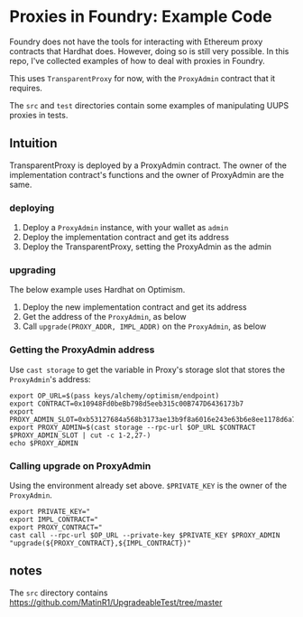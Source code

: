 # Proxies in Foundry: Example Code
Foundry does not have the tools for interacting with Ethereum proxy
contracts that Hardhat does. However, doing so is still very possible.
In this repo, I've collected examples of how to deal with proxies in
Foundry.

This uses `TransparentProxy` for now, with the `ProxyAdmin` contract
that it requires.

The `src` and `test` directories contain some examples of manipulating
UUPS proxies in tests.

## Intuition
TransparentProxy is deployed by a ProxyAdmin contract. The owner of the
implementation contract's functions and the owner of ProxyAdmin are the
same.

### deploying
1. Deploy a `ProxyAdmin` instance, with your wallet as `admin`
2. Deploy the implementation contract and get its address
3. Deploy the TransparentProxy, setting the ProxyAdmin as the admin

### upgrading
The below example uses Hardhat on Optimism.

1. Deploy the new implementation contract and get its address
2. Get the address of the `ProxyAdmin`, as below
3. Call `upgrade(PROXY_ADDR, IMPL_ADDR)` on the `ProxyAdmin`, as below

### Getting the ProxyAdmin address
Use `cast storage` to get the variable in Proxy's storage slot that
stores the `ProxyAdmin`'s address:
```
export OP_URL=$(pass keys/alchemy/optimism/endpoint)
export CONTRACT=0x10948Fd0beBb798d5eeb315c00B747D6436173b7 
export PROXY_ADMIN_SLOT=0xb53127684a568b3173ae13b9f8a6016e243e63b6e8ee1178d6a717850b5d6103
export PROXY_ADMIN=$(cast storage --rpc-url $OP_URL $CONTRACT $PROXY_ADMIN_SLOT | cut -c 1-2,27-)
echo $PROXY_ADMIN
```

### Calling upgrade on ProxyAdmin
Using the environment already set above. `$PRIVATE_KEY` is the owner of the `ProxyAdmin`.
```
export PRIVATE_KEY="
export IMPL_CONTRACT="
export PROXY_CONTRACT="
cast call --rpc-url $OP_URL --private-key $PRIVATE_KEY $PROXY_ADMIN "upgrade(${PROXY_CONTRACT},${IMPL_CONTRACT})"
```

## notes
The `src` directory contains 
https://github.com/MatinR1/UpgradeableTest/tree/master
